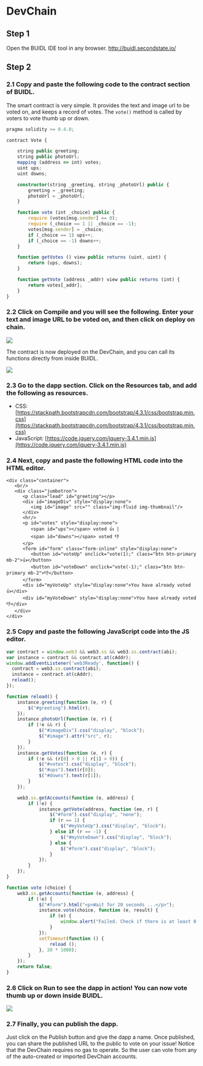 # DevChain

## **Step 1** 

Open the BUIDL IDE tool in any browser. http://buidl.secondstate.io/

## **Step 2** 

### 2.1 Copy and paste the following code to the contract section of BUIDL.

The smart contract is very simple. It provides the text and image url to be voted on, and keeps a record of votes. The `vote()` method is called by voters to vote thumb up or down. 

```typescript
pragma solidity >= 0.4.0;

contract Vote {

    string public greeting;
    string public photoUrl;
    mapping (address => int) votes;
    uint ups;
    uint downs;

    constructor(string _greeting, string _photoUrl) public {
        greeting = _greeting;
        photoUrl = _photoUrl;
    }

    function vote (int _choice) public {
        require (votes[msg.sender] == 0);
        require (_choice == 1 || _choice == -1);
        votes[msg.sender] = _choice;
        if (_choice == 1) ups++;
        if (_choice == -1) downs++;
    }

    function getVotes () view public returns (uint, uint) {
        return (ups, downs);
    }

    function getVote (address _addr) view public returns (int) {
        return votes[_addr];
    }
}
```

### 2.2 Click on Compile and you will see the following. Enter your text and image URL to be voted on, and then click on deploy on chain.

![](../../.gitbook/assets/screen-shot-2019-09-30-at-9.43.45-am.png)

The contract is now deployed on the DevChain, and you can call its functions directly from inside BUIDL.

![](../../.gitbook/assets/screen-shot-2019-09-30-at-9.44.42-am.png)

### 2.3 Go to the dapp section. Click on the Resources tab, and add the following as resources.

* CSS: [https://stackpath.bootstrapcdn.com/bootstrap/4.3.1/css/bootstrap.min.css](https://stackpath.bootstrapcdn.com/bootstrap/4.3.1/css/bootstrap.min.css)
* JavaScript: [https://code.jquery.com/jquery-3.4.1.min.js](https://code.jquery.com/jquery-3.4.1.min.js)

### 2.4 Next, copy and paste the following HTML code into the HTML editor.

```markup
<div class="container">
   <br/>
   <div class="jumbotron">
      <p class="lead" id="greeting"></p>
      <div id="imageDiv" style="display:none">
         <img id="image" src="" class="img-fluid img-thumbnail"/>
      </div>
      <hr/>
      <p id="votes" style="display:none">
         <span id="ups"></span> voted 👍 |
         <span id="downs"></span> voted 👎
      </p>
      <form id="form" class="form-inline" style="display:none">
         <button id="voteUp" onclick="vote(1);" class="btn btn-primary mb-2">👍</button>
         <button id="voteDown" onclick="vote(-1);" class="btn btn-primary mb-2">👎</button>
      </form>
      <div id="myVoteUp" style="display:none">You have already voted 👍</div>
      <div id="myVoteDown" style="display:none">You have already voted 👎</div>
   </div>
</div>
```

### 2.5 Copy and paste the following JavaScript code into the JS editor.

```javascript
var contract = window.web3 && web3.ss && web3.ss.contract(abi);
var instance = contract && contract.at(cAddr);
window.addEventListener('web3Ready', function() {
  contract = web3.ss.contract(abi);
  instance = contract.at(cAddr);
  reload();
});

function reload() {
    instance.greeting(function (e, r) {
        $("#greeting").html(r);
    });
    instance.photoUrl(function (e, r) {
        if (!e && r) {
            $("#imageDiv").css("display", "block");
            $("#image").attr("src", r);
        }
    });
    instance.getVotes(function (e, r) {
        if (!e && (r[0] > 0 || r[1] > 0)) {
            $("#votes").css("display", "block");
            $("#ups").text(r[0]);
            $("#downs").text(r[1]);
        }
    });

    web3.ss.getAccounts(function (e, address) {
        if (!e) {
            instance.getVote(address, function (ee, r) {
                $("#form").css("display", "none");
                if (r == 1) {
                    $("#myVoteUp").css("display", "block");
                } else if (r == -1) {
                    $("#myVoteDown").css("display", "block");
                } else {
                    $("#form").css("display", "block");
                }
            });
        }
    });
}

function vote (choice) {
    web3.ss.getAccounts(function (e, address) {
        if (!e) {
            $("#form").html("<p>Wait for 20 seconds ...</p>");
            instance.vote(choice, function (e, result) {
                if (e) {
                    window.alert("Failed. Check if there is at least 0.1 ETC (for gas fee) in your account " + address);
                }
            });
            setTimeout(function () {
                reload ();
            }, 20 * 1000);
        }
    });
    return false;
}
```

### 2.6 Click on Run to see the dapp in action! You can now vote thumb up or down inside BUIDL.

![](../../.gitbook/assets/screen-shot-2019-09-30-at-9.46.17-am.png)

### 2.7 Finally, you can publish the dapp. 

Just click on the Publish button and give the dapp a name. Once published, you can share the published URL to the public to vote on your issue! Notice that the DevChain requires no gas to operate. So the user can vote from any of the auto-created or imported DevChain accounts.



